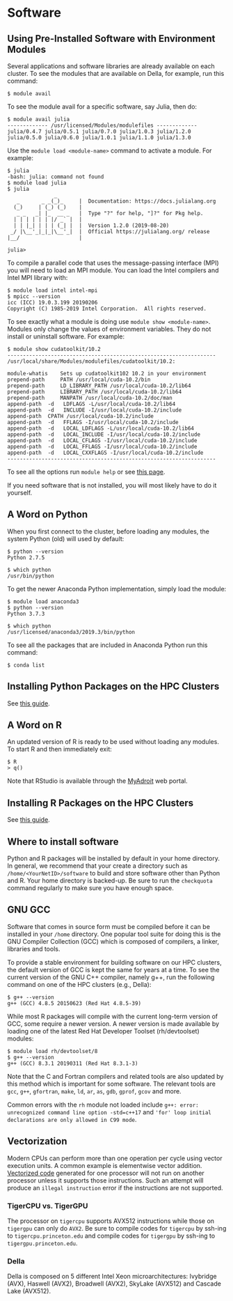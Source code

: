 # Software

## Using Pre-Installed Software with Environment Modules

Several applications and software libraries are already available on each cluster. To see the modules that are available on Della, for example, run this command:

```
$ module avail
```

To see the module avail for a specific software, say Julia, then do:

```
$ module avail julia
------------- /usr/licensed/Modules/modulefiles -------------
julia/0.4.7 julia/0.5.1 julia/0.7.0 julia/1.0.3 julia/1.2.0
julia/0.5.0 julia/0.6.0 julia/1.0.1 julia/1.1.0 julia/1.3.0
```

Use the `module load <module-name>` command to activate a module. For example:

```
$ julia
-bash: julia: command not found
$ module load julia
$ julia
               _
   _       _ _(_)_     |  Documentation: https://docs.julialang.org
  (_)     | (_) (_)    |
   _ _   _| |_  __ _   |  Type "?" for help, "]?" for Pkg help.
  | | | | | | |/ _` |  |
  | | |_| | | | (_| |  |  Version 1.2.0 (2019-08-20)
 _/ |\__'_|_|_|\__'_|  |  Official https://julialang.org/ release
|__/                   |

julia>
```

To compile a parallel code that uses the message-passing interface (MPI) you will need to load an MPI module. You can load the Intel compilers and Intel MPI library with:

```
$ module load intel intel-mpi
$ mpicc --version
icc (ICC) 19.0.3.199 20190206
Copyright (C) 1985-2019 Intel Corporation.  All rights reserved.
```

To see exactly what a module is doing use `module show <module-name>`. Modules only change the values of environment variables. They do not install or uninstall software. For example:

```
$ module show cudatoolkit/10.2
-------------------------------------------------------------------
/usr/local/share/Modules/modulefiles/cudatoolkit/10.2:

module-whatis	 Sets up cudatoolkit102 10.2 in your environment 
prepend-path	 PATH /usr/local/cuda-10.2/bin 
prepend-path	 LD_LIBRARY_PATH /usr/local/cuda-10.2/lib64 
prepend-path	 LIBRARY_PATH /usr/local/cuda-10.2/lib64 
prepend-path	 MANPATH /usr/local/cuda-10.2/doc/man 
append-path	 -d   LDFLAGS -L/usr/local/cuda-10.2/lib64 
append-path	 -d   INCLUDE -I/usr/local/cuda-10.2/include 
append-path	 CPATH /usr/local/cuda-10.2/include 
append-path	 -d   FFLAGS -I/usr/local/cuda-10.2/include 
append-path	 -d   LOCAL_LDFLAGS -L/usr/local/cuda-10.2/lib64 
append-path	 -d   LOCAL_INCLUDE -I/usr/local/cuda-10.2/include 
append-path	 -d   LOCAL_CFLAGS -I/usr/local/cuda-10.2/include 
append-path	 -d   LOCAL_FFLAGS -I/usr/local/cuda-10.2/include 
append-path	 -d   LOCAL_CXXFLAGS -I/usr/local/cuda-10.2/include 
-------------------------------------------------------------------
```

To see all the options run `module help` or see [this page](https://researchcomputing.princeton.edu/faq/using-environment-modules).

If you need software that is not installed, you will most likely have to do it yourself.

## A Word on Python

When you first connect to the cluster, before loading any modules, the system Python (old) will used by default:

```
$ python --version
Python 2.7.5

$ which python
/usr/bin/python
```

To get the newer Anaconda Python implementation, simply load the module:

```
$ module load anaconda3
$ python --version
Python 3.7.3

$ which python
/usr/licensed/anaconda3/2019.3/bin/python
```

To see all the packages that are included in Anaconda Python run this command:

```
$ conda list
```

## Installing Python Packages on the HPC Clusters

See [this guide](https://github.com/PrincetonUniversity/installing_python_packages).

## A Word on R

An updated version of R is ready to be used without loading any modules. To start R and then immediately exit:

```
$ R
> q()
```

Note that RStudio is available through the [MyAdroit](https://myadroit.princeton.edu) web portal.

## Installing R Packages on the HPC Clusters

See [this guide](https://github.com/PrincetonUniversity/installing_R_packages).

## Where to install software

Python and R packages will be installed by default in your home directory. In general, we recommend that your create a directory such as `/home/<YourNetID>/software` to build and store software other than Python and R. Your home directory is backed-up. Be sure to run the `checkquota` command regularly to make sure you have enough space.

## GNU GCC

Software that comes in source form must be compiled before it can be installed in your `/home` directory. One popular tool suite for doing this is the GNU Compiler Collection (GCC) which is composed of compilers, a linker, libraries and tools.

To provide a stable environment for building software on our HPC clusters, the default version of GCC is kept the same for years at a time. To see the current version of the GNU C++ compiler, namely g++, run the following command on one of the HPC clusters (e.g., Della):

```
$ g++ --version
g++ (GCC) 4.8.5 20150623 (Red Hat 4.8.5-39)
```

While most R packages will compile with the current long-term version of GCC, some require a newer version. A newer version is made available by loading one of the latest Red Hat Developer Toolset (rh/devtoolset) modules:

```
$ module load rh/devtoolset/8
$ g++ --version
g++ (GCC) 8.3.1 20190311 (Red Hat 8.3.1-3)
```

Note that the C and Fortran compilers and related tools are also updated by this method which is important for some software. The relevant tools are `gcc`, `g++`, `gfortran`, `make`, `ld`, `ar`, `as`, `gdb`, `gprof`, `gcov` and more.

Common errors with the `rh` module not loaded include `g++: error: unrecognized command line option -std=c++17` and `'for' loop initial declarations are only allowed in C99 mode`.

## Vectorization

Modern CPUs can perform more than one operation per cycle using vector execution units. A common example is elementwise vector addition. [Vectorized code](https://en.wikipedia.org/wiki/Automatic_vectorization) generated for one processor will not run on another processor unless it supports those instructions. Such an attempt will produce an `illegal instruction` error if the instructions are not supported.

### TigerCPU vs. TigerGPU

The processor on `tigercpu` supports AVX512 instructions while those on `tigergpu` can only do `AVX2`. Be sure to compile codes for `tigercpu` by ssh-ing to `tigercpu.princeton.edu` and compile codes for `tigergpu` by ssh-ing to `tigergpu.princeton.edu`.

### Della

Della is composed on 5 different Intel Xeon microarchitectures: Ivybridge (AVX), Haswell (AVX2), Broadwell (AVX2), SkyLake (AVX512) and Cascade Lake (AVX512).
